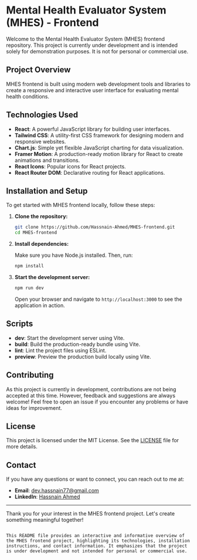 # Mental Health Evaluator System (MHES) - Frontend

Welcome to the Mental Health Evaluator System (MHES) frontend repository. This project is currently under development and is intended solely for demonstration purposes. It is not for personal or commercial use.

## Project Overview

MHES frontend is built using modern web development tools and libraries to create a responsive and interactive user interface for evaluating mental health conditions.

## Technologies Used

- **React**: A powerful JavaScript library for building user interfaces.
- **Tailwind CSS**: A utility-first CSS framework for designing modern and responsive websites.
- **Chart.js**: Simple yet flexible JavaScript charting for data visualization.
- **Framer Motion**: A production-ready motion library for React to create animations and transitions.
- **React Icons**: Popular icons for React projects.
- **React Router DOM**: Declarative routing for React applications.

## Installation and Setup

To get started with MHES frontend locally, follow these steps:

1. **Clone the repository:**

   ```bash
   git clone https://github.com/Hassnain-Ahmed/MHES-frontend.git
   cd MHES-frontend

2. **Install dependencies:**

   Make sure you have Node.js installed. Then, run:

   ```bash
   npm install
   ```

3. **Start the development server:**

   ```bash
   npm run dev
   ```

   Open your browser and navigate to `http://localhost:3000` to see the application in action.

## Scripts

- **dev**: Start the development server using Vite.
- **build**: Build the production-ready bundle using Vite.
- **lint**: Lint the project files using ESLint.
- **preview**: Preview the production build locally using Vite.

## Contributing

As this project is currently in development, contributions are not being accepted at this time. However, feedback and suggestions are always welcome! Feel free to open an issue if you encounter any problems or have ideas for improvement.

## License

This project is licensed under the MIT License. See the [LICENSE](LICENSE) file for more details.

## Contact

If you have any questions or want to connect, you can reach out to me at:

- **Email**: dev.hassnain77@gmail.com
- **LinkedIn**: [Hassnain Ahmed](https://www.linkedin.com/in/hasnain-ahmed-869741291/)

---

Thank you for your interest in the MHES frontend project. Let's create something meaningful together!
``` 

This README file provides an interactive and informative overview of the MHES frontend project, highlighting its technologies, installation instructions, and contact information. It emphasizes that the project is under development and not intended for personal or commercial use.
